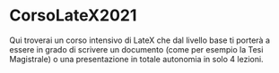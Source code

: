 # CorsoLateX2021
Qui troverai un corso intensivo di LateX che dal livello base ti porterà a essere in grado di scrivere un documento (come per esempio la Tesi Magistrale) o una presentazione in totale autonomia in solo 4 lezioni.
